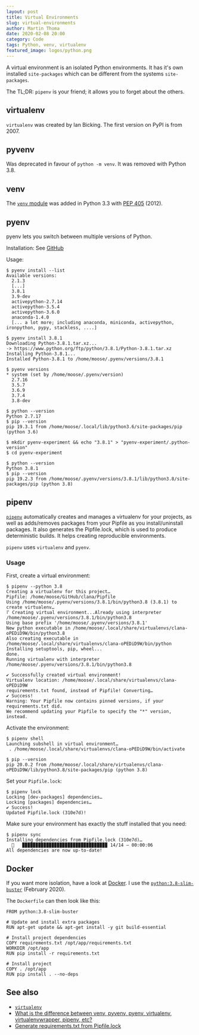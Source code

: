 ```yaml
---
layout: post
title: Virtual Environments
slug: virtual-environments
author: Martin Thoma
date: 2020-02-08 20:00
category: Code
tags: Python, venv, virtualenv
featured_image: logos/python.png
---
```

A virtual environment is an isolated Python environments. It has it's own
installed `site-packages` which can be different from the systems
`site-packages`.

The TL;DR: `pipenv` is your friend; it allows you to forget about the others.

## virtualenv

`virtualenv` was created by Ian Bicking. The first version on PyPI is from
2007.

## pyvenv

Was deprecated in favour of `python -m venv`. It was removed with Python 3.8.

## venv

The [`venv` module](https://docs.python.org/3/library/venv.html) was
added in Python 3.3 with [PEP 405](https://www.python.org/dev/peps/pep-0405/)
(2012).

## pyenv

pyenv lets you switch between multiple versions of Python.

Installation: See [GitHub](https://github.com/pyenv/pyenv#installation)

Usage:

```
$ pyenv install --list
Available versions:
  2.1.3
  [...]
  3.8.1
  3.9-dev
  activepython-2.7.14
  activepython-3.5.4
  activepython-3.6.0
  anaconda-1.4.0
  [... a lot more; including anaconda, miniconda, activepython, ironpython, pypy, stackless, ....]

$ pyenv install 3.8.1
Downloading Python-3.8.1.tar.xz...
-> https://www.python.org/ftp/python/3.8.1/Python-3.8.1.tar.xz
Installing Python-3.8.1...
Installed Python-3.8.1 to /home/moose/.pyenv/versions/3.8.1

$ pyenv versions
* system (set by /home/moose/.pyenv/version)
  2.7.16
  3.5.7
  3.6.9
  3.7.4
  3.8-dev

$ python --version
Python 2.7.17
$ pip --version
pip 19.3.1 from /home/moose/.local/lib/python3.6/site-packages/pip (python 3.6)

$ mkdir pyenv-experiment && echo "3.8.1" > "pyenv-experiment/.python-version"
$ cd pyenv-experiment

$ python --version
Python 3.8.1
$ pip --version
pip 19.2.3 from /home/moose/.pyenv/versions/3.8.1/lib/python3.8/site-packages/pip (python 3.8)
```


## pipenv

[`pipenv`](https://github.com/pypa/pipenv) automatically creates and manages a
virtualenv for your projects, as well as adds/removes packages from your
Pipfile as you install/uninstall packages. It also generates the Pipfile.lock,
which is used to produce deterministic builds. It helps creating reproducible
environments.

`pipenv` uses `virtualenv` and `pyenv`.

### Usage

First, create a virtual environment:

```
$ pipenv --python 3.8
Creating a virtualenv for this project…
Pipfile: /home/moose/GitHub/clana/Pipfile
Using /home/moose/.pyenv/versions/3.8.1/bin/python3.8 (3.8.1) to create virtualenv…
⠏ Creating virtual environment...Already using interpreter /home/moose/.pyenv/versions/3.8.1/bin/python3.8
Using base prefix '/home/moose/.pyenv/versions/3.8.1'
New python executable in /home/moose/.local/share/virtualenvs/clana-oPEDiD9W/bin/python3.8
Also creating executable in /home/moose/.local/share/virtualenvs/clana-oPEDiD9W/bin/python
Installing setuptools, pip, wheel...
done.
Running virtualenv with interpreter /home/moose/.pyenv/versions/3.8.1/bin/python3.8

✔ Successfully created virtual environment! 
Virtualenv location: /home/moose/.local/share/virtualenvs/clana-oPEDiD9W
requirements.txt found, instead of Pipfile! Converting…
✔ Success! 
Warning: Your Pipfile now contains pinned versions, if your requirements.txt did. 
We recommend updating your Pipfile to specify the "*" version, instead.
```

Activate the environment:

```
$ pipenv shell
Launching subshell in virtual environment…
 . /home/moose/.local/share/virtualenvs/clana-oPEDiD9W/bin/activate

$ pip --version
pip 20.0.2 from /home/moose/.local/share/virtualenvs/clana-oPEDiD9W/lib/python3.8/site-packages/pip (python 3.8)
```

Set your `Pipfile.lock`:

```
$ pipenv lock
Locking [dev-packages] dependencies…
Locking [packages] dependencies…
✔ Success! 
Updated Pipfile.lock (310e7d)!
```

Make sure your environment has exactly the stuff installed that you need:

```
$ pipenv sync
Installing dependencies from Pipfile.lock (310e7d)…
  🐍   ▉▉▉▉▉▉▉▉▉▉▉▉▉▉▉▉▉▉▉▉▉▉▉▉▉▉▉▉▉▉▉▉ 14/14 — 00:00:06
All dependencies are now up-to-date!
```

## Docker

If you want more isolation, have a look at [Docker](https://martin-thoma.com/docker/).
I use the [`python:3.8-slim-buster`](https://hub.docker.com/_/python) (February 2020).

The `Dockerfile` can then look like this:

```
FROM python:3.8-slim-buster

# Update and install extra packages
RUN apt-get update && apt-get install -y git build-essential

# Install project dependencies
COPY requirements.txt /opt/app/requirements.txt
WORKDIR /opt/app
RUN pip install -r requirements.txt

# Install project
COPY . /opt/app
RUN pip install . --no-deps
```

## See also

* [`virtualenv`](https://virtualenv.pypa.io/en/latest/)
* [What is the difference between venv, pyvenv, pyenv, virtualenv, virtualenvwrapper, pipenv, etc?](https://stackoverflow.com/a/41573588/562769)
* [Generate requirements.txt from Pipfile.lock](https://github.com/pypa/pipenv/issues/3493#issuecomment-511708312)
